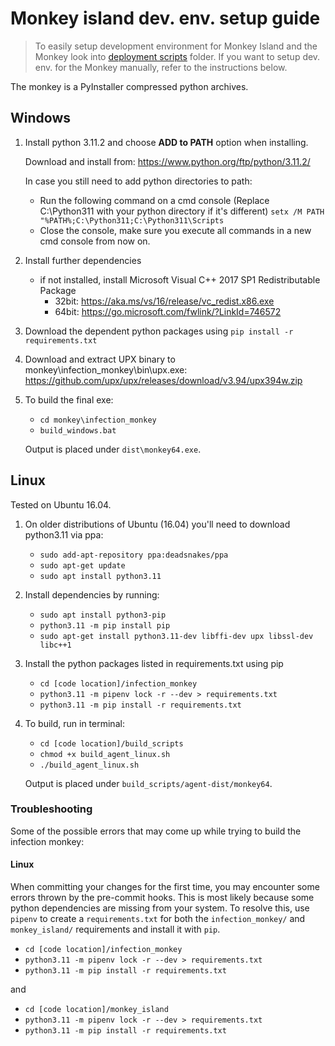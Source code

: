 # Monkey island dev. env. setup guide

>To easily setup development environment for Monkey Island and the Monkey look into [deployment scripts](../../deployment_scripts) folder.
>If you want to setup dev. env. for the Monkey manually, refer to the instructions below.

The monkey is a PyInstaller compressed python archives.

## Windows

1. Install python 3.11.2 and choose **ADD to PATH** option when installing.

    Download and install from: <https://www.python.org/ftp/python/3.11.2/>

    In case you still need to add python directories to path:
    - Run the following command on a cmd console (Replace C:\Python311 with your python directory if it's different)
    `setx /M PATH "%PATH%;C:\Python311;C:\Python311\Scripts`
    - Close the console, make sure you execute all commands in a new cmd console from now on.
1. Install further dependencies
    - if not installed, install Microsoft Visual C++ 2017 SP1 Redistributable Package
        - 32bit: <https://aka.ms/vs/16/release/vc_redist.x86.exe>
        - 64bit: <https://go.microsoft.com/fwlink/?LinkId=746572>
1. Download the dependent python packages using
        `pip install -r requirements.txt`
1. Download and extract UPX binary to monkey\infection_monkey\bin\upx.exe:
        <https://github.com/upx/upx/releases/download/v3.94/upx394w.zip>
1. To build the final exe:
    - `cd monkey\infection_monkey`
    - `build_windows.bat`

    Output is placed under `dist\monkey64.exe`.

## Linux

Tested on Ubuntu 16.04.
1. On older distributions of Ubuntu (16.04) you'll need to download python3.11 via ppa:
    - `sudo add-apt-repository ppa:deadsnakes/ppa`
    - `sudo apt-get update`
    - `sudo apt install python3.11`

1. Install dependencies by running:
    - `sudo apt install python3-pip`
    - `python3.11 -m pip install pip`
    - `sudo apt-get install python3.11-dev libffi-dev upx libssl-dev libc++1`

1. Install the python packages listed in requirements.txt using pip
    - `cd [code location]/infection_monkey`
    - `python3.11 -m pipenv lock -r --dev > requirements.txt`
    - `python3.11 -m pip install -r requirements.txt`

1. To build, run in terminal:
    - `cd [code location]/build_scripts`
    - `chmod +x build_agent_linux.sh`
    - `./build_agent_linux.sh`

    Output is placed under `build_scripts/agent-dist/monkey64`.

### Troubleshooting

Some of the possible errors that may come up while trying to build the infection monkey:

#### Linux

When committing your changes for the first time, you may encounter some errors thrown by the pre-commit hooks. This is most likely because some python dependencies are missing from your system.
To resolve this, use `pipenv` to create a `requirements.txt` for both the `infection_monkey/` and `monkey_island/` requirements and install it with `pip`.

   - `cd [code location]/infection_monkey`
   - `python3.11 -m pipenv lock -r --dev > requirements.txt`
   - `python3.11 -m pip install -r requirements.txt`

   and

   - `cd [code location]/monkey_island`
   - `python3.11 -m pipenv lock -r --dev > requirements.txt`
   - `python3.11 -m pip install -r requirements.txt`
